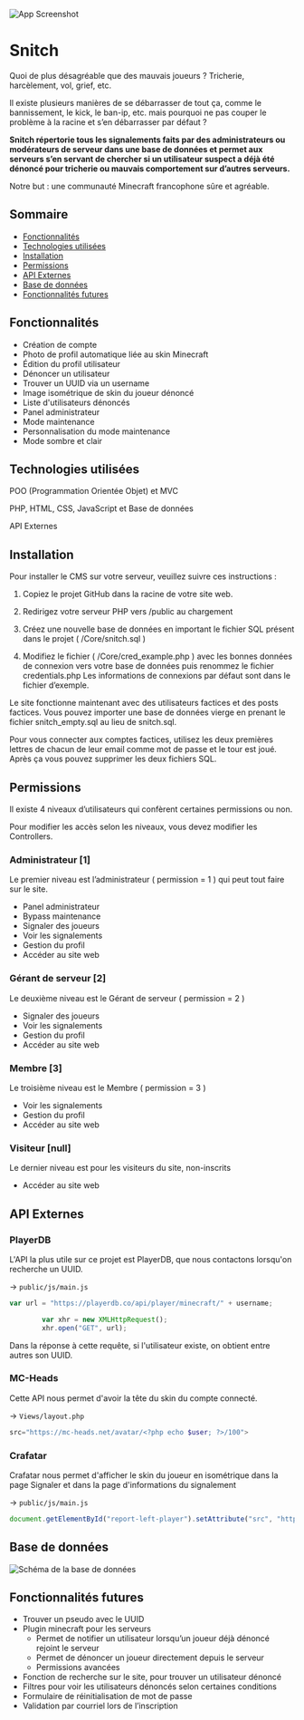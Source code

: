 
![App Screenshot](https://i.imgur.com/ZxFKJ3M.png)
# Snitch

Quoi de plus désagréable que des mauvais joueurs ? Tricherie, harcèlement, vol, grief, etc.

Il existe plusieurs manières de se débarrasser de tout ça, comme le bannissement, le kick, le ban-ip, etc. mais pourquoi ne pas couper le problème à la racine et s’en débarrasser par défaut ?

**Snitch répertorie tous les signalements faits par des administrateurs ou modérateurs de serveur dans une base de données et permet aux serveurs s’en servant de chercher si un utilisateur suspect a déjà été dénoncé pour tricherie ou mauvais comportement sur d’autres serveurs.**

Notre but : une communauté Minecraft francophone sûre et agréable.

## Sommaire

- [Fonctionnalités](#fonctionnalités)
- [Technologies utilisées](#technologies-utilisées)
- [Installation](#technologies-utilisées)
- [Permissions](#permissions)
- [API Externes](#api-externes)
- [Base de données](#base-de-données)
- [Fonctionnalités futures](#fonctionnalités-futures)

## Fonctionnalités

- Création de compte
- Photo de profil automatique liée au skin Minecraft
- Édition du profil utilisateur
- Dénoncer un utilisateur
- Trouver un UUID via un username
- Image isométrique de skin du joueur dénoncé
- Liste d'utilisateurs dénoncés
- Panel administrateur
- Mode maintenance
- Personnalisation du mode maintenance
- Mode sombre et clair
## Technologies utilisées

POO (Programmation Orientée Objet) et MVC

PHP, HTML, CSS, JavaScript et Base de données

API Externes

## Installation
Pour installer le CMS sur votre serveur, veuillez suivre ces instructions :

1. Copiez le projet GitHub dans la racine de votre site web.

2. Redirigez votre serveur PHP vers /public au chargement

3. Créez une nouvelle base de données en important le fichier SQL présent dans le projet ( /Core/snitch.sql )

4. Modifiez le fichier ( /Core/cred_example.php ) avec les bonnes données de connexion vers votre base de données puis renommez le fichier credentials.php
   Les informations de connexions par défaut sont dans le fichier d’exemple.

Le site fonctionne maintenant avec des utilisateurs factices et des posts factices. Vous pouvez importer une base de données vierge en prenant le fichier snitch_empty.sql au lieu de snitch.sql.

Pour vous connecter aux comptes factices, utilisez les deux premières lettres de chacun de leur email comme mot de passe et le tour est joué.
Après ça vous pouvez supprimer les deux fichiers SQL.

## Permissions

Il existe 4 niveaux d’utilisateurs qui confèrent certaines permissions ou non.

Pour modifier les accès selon les niveaux, vous devez modifier les Controllers.

### Administrateur [1]

Le premier niveau est l’administrateur ( permission = 1 ) qui peut tout faire sur le site.

-	Panel administrateur
-	Bypass maintenance
-	Signaler des joueurs
-	Voir les signalements
-	Gestion du profil
-	Accéder au site web

### Gérant de serveur [2]
Le deuxième niveau est le Gérant de serveur ( permission = 2 )

-	Signaler des joueurs
-	Voir les signalements
-	Gestion du profil
-	Accéder au site web

### Membre [3]
Le troisième niveau est le Membre ( permission = 3 )

-	Voir les signalements
-	Gestion du profil
-	Accéder au site web

### Visiteur [null]
Le dernier niveau est pour les visiteurs du site, non-inscrits

-	Accéder au site web
## API Externes

### PlayerDB

L'API la plus utile sur ce projet est PlayerDB, que nous contactons lorsqu'on recherche un UUID.

-> `public/js/main.js`
```javascript
var url = "https://playerdb.co/api/player/minecraft/" + username;

        var xhr = new XMLHttpRequest();
        xhr.open("GET", url);
```
Dans la réponse à cette requête, si l'utilisateur existe, on obtient entre autres son UUID.

### MC-Heads

Cette API nous permet d'avoir la tête du skin du compte connecté.

-> `Views/layout.php`
```php
src="https://mc-heads.net/avatar/<?php echo $user; ?>/100">
```

### Crafatar

Crafatar nous permet d'afficher le skin du joueur en isométrique dans la page Signaler et dans la page d'informations du signalement

-> `public/js/main.js`

```javascript
document.getElementById("report-left-player").setAttribute("src", "https://crafatar.com/renders/body/" + obj.data.player.id +"?overlay")
```
## Base de données

![Schéma de la base de données](https://i.imgur.com/mAeCvWX.png)
## Fonctionnalités futures

- Trouver un pseudo avec le UUID
- Plugin minecraft pour les serveurs
    - Permet de notifier un utilisateur lorsqu’un joueur déjà dénoncé rejoint le serveur
    - Permet de dénoncer un joueur directement depuis le serveur
    - Permissions avancées
- Fonction de recherche sur le site, pour trouver un utilisateur dénoncé
- Filtres pour voir les utilisateurs dénoncés selon certaines conditions
- Formulaire de réinitialisation de mot de passe
- Validation par courriel lors de l’inscription

